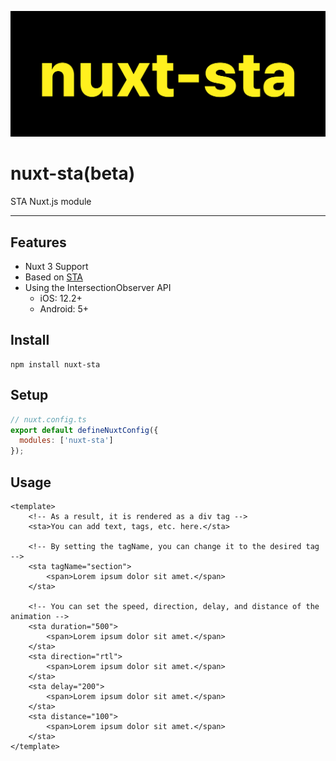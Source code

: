 ![nuxt-sta](logo.svg)

# **nuxt-sta(beta)**
STA Nuxt.js module

---

## **Features**
* Nuxt 3 Support
* Based on [STA](https://github.com/FE-jw/STA)
* Using the IntersectionObserver API
	* iOS: 12.2+
	* Android: 5+

## **Install**
```
npm install nuxt-sta
```

## **Setup**
```js
// nuxt.config.ts
export default defineNuxtConfig({
  modules: ['nuxt-sta']
});
```

## **Usage**
```vue
<template>
	<!-- As a result, it is rendered as a div tag -->
	<sta>You can add text, tags, etc. here.</sta>

	<!-- By setting the tagName, you can change it to the desired tag -->
	<sta tagName="section">
		<span>Lorem ipsum dolor sit amet.</span>
	</sta>

	<!-- You can set the speed, direction, delay, and distance of the animation -->
	<sta duration="500">
		<span>Lorem ipsum dolor sit amet.</span>
	</sta>
	<sta direction="rtl">
		<span>Lorem ipsum dolor sit amet.</span>
	</sta>
	<sta delay="200">
		<span>Lorem ipsum dolor sit amet.</span>
	</sta>
	<sta distance="100">
		<span>Lorem ipsum dolor sit amet.</span>
	</sta>
</template>
```